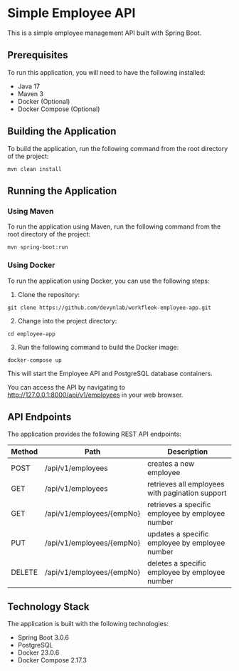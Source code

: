 # Simple Employee API

This is a simple employee management API built with Spring Boot.

## Prerequisites

To run this application, you will need to have the following installed:

- Java 17
- Maven 3
- Docker (Optional)
- Docker Compose (Optional)

## Building the Application

To build the application, run the following command from the root directory of the project:

```
mvn clean install
```

## Running the Application

### Using Maven

To run the application using Maven, run the following command from the root directory of the project:

```
mvn spring-boot:run
```

### Using Docker

To run the application using Docker, you can use the following steps:

1. Clone the repository:

```
git clone https://github.com/devynlab/workfleek-employee-app.git
```

2. Change into the project directory:

```
cd employee-app
```

3. Run the following command to build the Docker image:

```
docker-compose up
```

This will start the Employee API and PostgreSQL database containers.

You can access the API by navigating to http://127.0.0.1:8000/api/v1/employees in your web browser.

## API Endpoints

The application provides the following REST API endpoints:

| **Method** | **Path**                  | **Description**                                  |
| :--------- | ------------------------- | ------------------------------------------------ |
| POST       | /api/v1/employees         | creates a new employee                           |
| GET        | /api/v1/employees         | retrieves all employees with pagination support  |
| GET        | /api/v1/employees/{empNo} | retrieves a specific employee by employee number |
| PUT        | /api/v1/employees/{empNo} | updates a specific employee by employee number   |
| DELETE     | /api/v1/employees/{empNo} | deletes a specific employee by employee number   |

## Technology Stack

The application is built with the following technologies:

- Spring Boot 3.0.6
- PostgreSQL
- Docker 23.0.6
- Docker Compose 2.17.3
